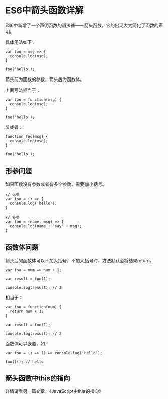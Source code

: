 # ES6中箭头函数详解

ES6中新增了一个声明函数的语法糖——箭头函数，它的出现大大简化了函数的声明。

具体用法如下：

    var foo = msg => {
      console.log(msg);
    }

    foo('hello');

箭头前为函数的参数，箭头后为函数体。

上面写法相当于：

    var foo = function(msg) {
      console.log(msg);
    }

    foo('hello');

又或者：

    function foo(msg) {
      console.log(msg);
    }

    foo('hello');

## 形参问题

如果函数没有参数或者有多个参数，需要加小括号。

    // 无参
    var foo = () => {
      console.log('hello');
    }

    // 多参
    var foo = (name, msg) => {
      console.log(name + 'say' + msg);
    }

## 函数体问题

箭头后的函数体可以不加大括号，不加大括号时，方法默认会将结果return。

    var foo = num => num + 1;

    var result = foo(1);

    console.log(result); // 2

相当于：

    var foo = function(num) {
      return num + 1;
    }

    var result = foo(1);

    console.log(result); // 2

函数体可以嵌套，如：

    var foo = () => () => console.log('hello');

    foo()(); // hello

## 箭头函数中this的指向

详情请看另一篇文章，《JavaScript中this的指向》